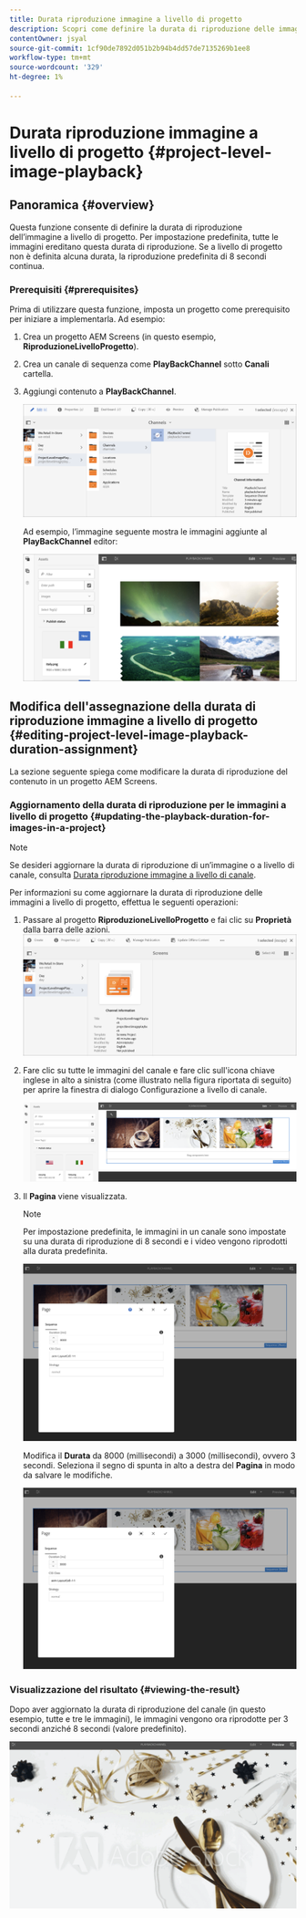 ```yaml
---
title: Durata riproduzione immagine a livello di progetto
description: Scopri come definire la durata di riproduzione delle immagini a livello di progetto.
contentOwner: jsyal
source-git-commit: 1cf90de7892d051b2b94b4dd57de7135269b1ee8
workflow-type: tm+mt
source-wordcount: '329'
ht-degree: 1%

---
```



# Durata riproduzione immagine a livello di progetto {#project-level-image-playback}

## Panoramica {#overview}

Questa funzione consente di definire la durata di riproduzione dell’immagine a livello di progetto. Per impostazione predefinita, tutte le immagini ereditano questa durata di riproduzione. Se a livello di progetto non è definita alcuna durata, la riproduzione predefinita di 8 secondi continua.

### Prerequisiti {#prerequisites}

Prima di utilizzare questa funzione, imposta un progetto come prerequisito per iniziare a implementarla. Ad esempio:

1. Crea un progetto AEM Screens (in questo esempio, **RiproduzioneLivelloProgetto**).
1. Crea un canale di sequenza come **PlayBackChannel** sotto **Canali** cartella.
1. Aggiungi contenuto a **PlayBackChannel**.

   ![risorse](assets/image_playback1.png)

   Ad esempio, l’immagine seguente mostra le immagini aggiunte al **PlayBackChannel** editor:

   ![risorse](assets/image_playback2.png)

## Modifica dell&#39;assegnazione della durata di riproduzione immagine a livello di progetto {#editing-project-level-image-playback-duration-assignment}

La sezione seguente spiega come modificare la durata di riproduzione del contenuto in un progetto AEM Screens.

### Aggiornamento della durata di riproduzione per le immagini a livello di progetto {#updating-the-playback-duration-for-images-in-a-project}


>[!NOTE]
>
>Se desideri aggiornare la durata di riproduzione di un’immagine o a livello di canale, consulta [Durata riproduzione immagine a livello di canale](channel-level-image-playback.md).

Per informazioni su come aggiornare la durata di riproduzione delle immagini a livello di progetto, effettua le seguenti operazioni:

1. Passare al progetto **RiproduzioneLivelloProgetto** e fai clic su **Proprietà** dalla barra delle azioni.
   ![risorse](assets/image_playback3.png)

1. Fare clic su tutte le immagini del canale e fare clic sull&#39;icona chiave inglese in alto a sinistra (come illustrato nella figura riportata di seguito) per aprire la finestra di dialogo Configurazione a livello di canale.

   ![screen_shot_2019-06-25at95945am](assets/screen_shot_2019-06-25at95945am.png)

1. Il **Pagina** viene visualizzata.

   >[!NOTE]
   >
   >Per impostazione predefinita, le immagini in un canale sono impostate su una durata di riproduzione di 8 secondi e i video vengono riprodotti alla durata predefinita.

   ![screen_shot_2019-06-25at100343am](assets/screen_shot_2019-06-25at100343am.png)

   Modifica il **Durata** da 8000 (millisecondi) a 3000 (millisecondi), ovvero 3 secondi. Seleziona il segno di spunta in alto a destra del **Pagina** in modo da salvare le modifiche.

   ![screen_shot_2019-06-25at101527am](assets/screen_shot_2019-06-25at101527am.png)

### Visualizzazione del risultato {#viewing-the-result}

Dopo aver aggiornato la durata di riproduzione del canale (in questo esempio, tutte e tre le immagini), le immagini vengono ora riprodotte per 3 secondi anziché 8 secondi (valore predefinito).

![channel_preview](assets/channel_preview.gif)

